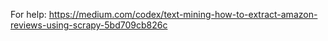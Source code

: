 For help:
https://medium.com/codex/text-mining-how-to-extract-amazon-reviews-using-scrapy-5bd709cb826c
